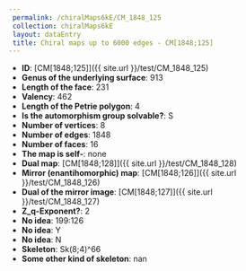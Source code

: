 ```yaml
--- 
 permalink: /chiralMaps6kE/CM_1848_125 
 collection: chiralMaps6kE
 layout: dataEntry
 title: Chiral maps up to 6000 edges - CM[1848;125]
---
```


- **ID**: [CM[1848;125]]({{ site.url }}/test/CM_1848_125)
- **Genus of the underlying surface**: 913
- **Length of the face**: 231
- **Valency**: 462
- **Length of the Petrie polygon**: 4
- **Is the automorphism group solvable?**: S
- **Number of vertices**: 8
- **Number of edges**: 1848
- **Number of faces**: 16
- **The map is self-**: none
- **Dual map**: [CM[1848;128]]({{ site.url }}/test/CM_1848_128)
- **Mirror (enantihomorphic) map**: [CM[1848;126]]({{ site.url }}/test/CM_1848_126)
- **Dual of the mirror image**: [CM[1848;127]]({{ site.url }}/test/CM_1848_127)
- **Z_q-Exponent?**: 2
- **No idea**:  199:126
- **No idea**: Y
- **No idea**: N
- **Skeleton**: Sk(8;4)^66
- **Some other kind of skeleton**: nan
